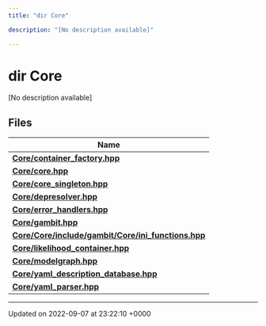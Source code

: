 ```yaml
---
title: "dir Core"

description: "[No description available]"

---
```


# dir Core

[No description available]

## Files

| Name           |
| -------------- |
| **[Core/container_factory.hpp](/documentation/code/files/container__factory_8hpp/#file-container-factoryhpp)**  |
| **[Core/core.hpp](/documentation/code/files/core_8hpp/#file-corehpp)**  |
| **[Core/core_singleton.hpp](/documentation/code/files/core__singleton_8hpp/#file-core-singletonhpp)**  |
| **[Core/depresolver.hpp](/documentation/code/files/depresolver_8hpp/#file-depresolverhpp)**  |
| **[Core/error_handlers.hpp](/documentation/code/files/error__handlers_8hpp/#file-error-handlershpp)**  |
| **[Core/gambit.hpp](/documentation/code/files/gambit_8hpp/#file-gambithpp)**  |
| **[Core/Core/include/gambit/Core/ini_functions.hpp](/documentation/code/files/core_2include_2gambit_2core_2ini__functions_8hpp/#file-coreincludegambitcoreini-functionshpp)**  |
| **[Core/likelihood_container.hpp](/documentation/code/files/likelihood__container_8hpp/#file-likelihood-containerhpp)**  |
| **[Core/modelgraph.hpp](/documentation/code/files/modelgraph_8hpp/#file-modelgraphhpp)**  |
| **[Core/yaml_description_database.hpp](/documentation/code/files/yaml__description__database_8hpp/#file-yaml-description-databasehpp)**  |
| **[Core/yaml_parser.hpp](/documentation/code/files/yaml__parser_8hpp/#file-yaml-parserhpp)**  |






-------------------------------

Updated on 2022-09-07 at 23:22:10 +0000
